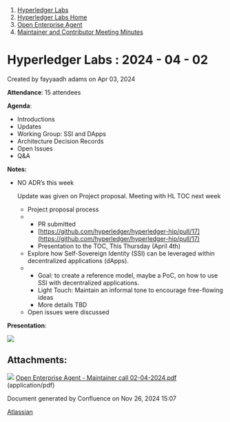 1. [Hyperledger Labs](index.html)
2. [Hyperledger Labs Home](Hyperledger-Labs-Home_20283400.html)
3. [Open Enterprise Agent](Open-Enterprise-Agent_20290912.html)
4. [Maintainer and Contributor Meeting Minutes](Maintainer-and-Contributor-Meeting-Minutes_20283447.html)

# Hyperledger Labs : 2024 - 04 - 02

Created by fayyaadh adams on Apr 03, 2024

**Attendance**: 15 attendees

**Agenda**: 

- Introductions
- Updates
- Working Group: SSI and DApps
- Architecture Decision Records
- Open Issues
- Q&amp;A

**Notes:**

- NO ADR’s this week
  
  Update was given on Project proposal. Meeting with HL TOC next week
  
  - Project proposal process
  - - PR submitted
    - [https://github.com/hyperledger/hyperledger-hip/pull/17](https://github.com/hyperledger/hyperledger-hip/pull/17)
    - Presentation to the TOC, This Thursday (April 4th)
  - Explore how Self-Sovereign Identity (SSI) can be leveraged within decentralized applications (dApps).
  - - Goal: to create a reference model, maybe a PoC, on how to use SSI with decentralized applications.
    - Light Touch: Maintain an informal tone to encourage free-flowing ideas
    - More details TBD
  - Open issues were discussed

**Presentation**:

[![](attachments/thumbnails/20291086/20294558)](attachments/20291086/20294558.pdf)

## Attachments:

![](images/icons/bullet_blue.gif) [Open Enterprise Agent - Maintainer call 02-04-2024.pdf](attachments/20291086/20294558.pdf) (application/pdf)

Document generated by Confluence on Nov 26, 2024 15:07

[Atlassian](http://www.atlassian.com/)
